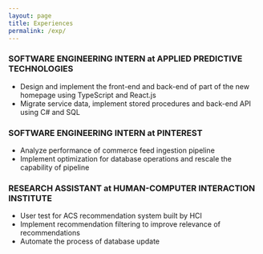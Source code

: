 ```yaml
---
layout: page
title: Experiences
permalink: /exp/
---
```

### SOFTWARE ENGINEERING INTERN at APPLIED PREDICTIVE TECHNOLOGIES
* Design and implement the front-end and back-end of part of the new homepage using TypeScript and React.js
* Migrate service data, implement stored procedures and back-end API using C# and SQL

### SOFTWARE ENGINEERING INTERN at PINTEREST
* Analyze performance of commerce feed ingestion pipeline
* Implement optimization for database operations and rescale the capability of pipeline

### RESEARCH ASSISTANT at HUMAN-COMPUTER INTERACTION INSTITUTE
* User test for ACS recommendation system built by HCI
* Implement recommendation filtering to improve relevance of recommendations
* Automate the process of database update

